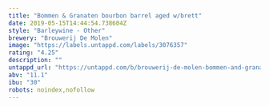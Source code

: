 ```yaml
---
title: "Bommen & Granaten bourbon barrel aged w/brett"
date: 2019-05-15T14:44:54.738604Z
style: "Barleywine - Other"
brewery: "Brouwerij De Molen"
image: "https://labels.untappd.com/labels/3076357"
rating: "4.25"
description: ""
untappd_url: "https://untappd.com/b/brouwerij-de-molen-bommen-and-granaten-bourbon-barrel-aged-w-brett/3076357"
abv: "11.1"
ibu: "30"
robots: noindex,nofollow
---
```

